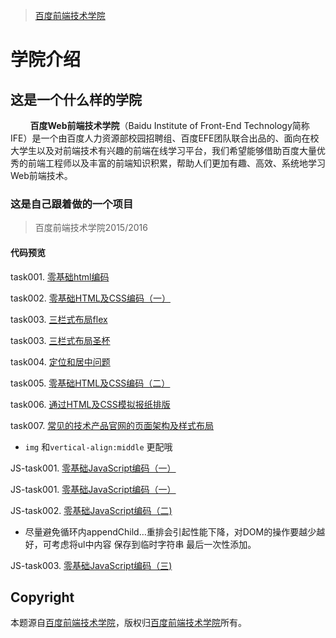 > [百度前端技术学院](http://ife.baidu.com/)

# 学院介绍

## 这是一个什么样的学院

&nbsp;&nbsp;&nbsp;&nbsp;&nbsp;&nbsp;&nbsp;&nbsp;**百度Web前端技术学院**（Baidu Institute of Front-End Technology简称IFE）是一个由百度人力资源部校园招聘组、百度EFE团队联合出品的、面向在校大学生以及对前端技术有兴趣的前端在线学习平台，我们希望能够借助百度大量优秀的前端工程师以及丰富的前端知识积累，帮助人们更加有趣、高效、系统地学习Web前端技术。

### 这是自己跟着做的一个项目

> 百度前端技术学院2015/2016

#### 代码预览

task001. [零基础html编码](https://yym-yumeng123.github.io/IFE.item/task001.html)

task002. [零基础HTML及CSS编码（一）](https://yym-yumeng123.github.io/IFE.item/task002.html)

task003. [三栏式布局flex](https://yym-yumeng123.github.io/IFE.item/task003.html)

task003. [三栏式布局圣杯](https://yym-yumeng123.github.io/IFE.item/task003_1.html)

task004. [定位和居中问题](https://yym-yumeng123.github.io/IFE.item/task004.html)

task005. [零基础HTML及CSS编码（二）](https://yym-yumeng123.github.io/IFE.item/task005.html)

task006. [通过HTML及CSS模拟报纸排版](https://yym-yumeng123.github.io/IFE.item/newspaper/task006.html)

task007. [常见的技术产品官网的页面架构及样式布局](https://yym-yumeng123.github.io/IFE.item/tecgnology/task007.html)
- `img` 和`vertical-align:middle` 更配哦

JS-task001. [零基础JavaScript编码（一）](https://yym-yumeng123.github.io/IFE.item/js_task001.html)

JS-task001. [零基础JavaScript编码（一）](https://yym-yumeng123.github.io/IFE.item/js_task001_1.html)

JS-task002. [零基础JavaScript编码（二)](https://yym-yumeng123.github.io/IFE.item/js_task002.html)
- 尽量避免循环内appendChild…重排会引起性能下降，对DOM的操作要越少越好，可考虑将ul中内容 保存到临时字符串 最后一次性添加。

JS-task003. [零基础JavaScript编码（三)](https://yym-yumeng123.github.io/IFE.item/js_task003.html)

## Copyright

本题源自[百度前端技术学院](http://ife.baidu.com/2016/task/detail?taskId=1)，版权归[百度前端技术学院](http://ife.baidu.com/)所有。
